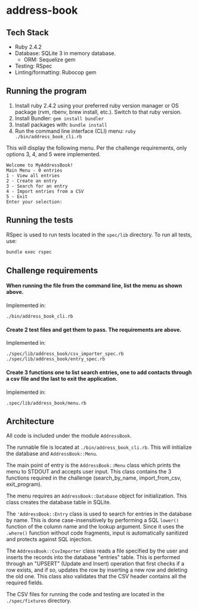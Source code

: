 # address-book

## Tech Stack
* Ruby 2.4.2
* Database: SQLite 3 in memory database.
    * ORM: Sequelize gem
* Testing: RSpec
* Linting/formatting: Rubocop gem


## Running the program
1. Install ruby 2.4.2 using your preferred ruby version manager or OS package (rvm, rbenv, brew install, etc.). 
Switch to that ruby version.
2. Install Bundler: `gem install bundler`
3. Install packages with: `bundle install`
4. Run the command line interface (CLI) menu: `ruby ./bin/address_book_cli.rb`

This will display the following menu. Per the challenge requirements, only options 3, 4, and 5 were implemented.
```
Welcome to MyAddressBook!
Main Menu - 0 entries
1 - View all entries
2 - Create an entry
3 - Search for an entry
4 - Import entries from a CSV
5 - Exit
Enter your selection:
```

## Running the tests
RSpec is used to run tests located in the `spec/lib` directory. To run all tests, use:

```bash
bundle exec rspec
```

## Challenge requirements
#### When running the file from the command line, list the menu as shown above.
Implemented in:

 `./bin/address_book_cli.rb`

#### Create 2 test files and get them to pass. The requirements are above.
Implemented in:

 `./spec/lib/address_book/csv_importer_spec.rb`
`./spec/lib/address_book/entry_spec.rb`

#### Create 3 functions one to list search entries, one to add contacts through a csv file and the last to exit the application.
Implemented in:

`.spec/lib/address_book/menu.rb`

## Architecture
All code is included under the module `AddressBook`.

The runnable file is located at `./bin/address_book_cli.rb`. This will initialize the database and `AddressBook::Menu`.

The main point of entry is the `AddressBook::Menu` class which prints the menu to STDOUT and accepts user input. This 
class contains the 3 functions required in the challenge (search_by_name, import_from_csv, exit_program).
 
The menu requires an `AddressBook::Database` object for initialization. This class creates the database table in SQLite.
 
The `'AddressBook::Entry` class is used to search for entries in the database by name. This is done 
case-insensitively by performing a SQL `lower()` function of the column name and the lookup argument. Since it uses 
the `.where()` function without code fragments, input is automatically sanitized and protects against SQL injection.
 
The `AddressBook::CsvImporter` class reads a file specified by the user and inserts the records into the database 
"entries" table. This is performed through an "UPSERT" (Update and Insert) operation that first checks if a row 
exists, and if so,  updates the row by inserting a new row and deleting the old one. This class also validates that 
the CSV header  contains all the required fields.

The CSV files for running the code and testing are located in the `./spec/fixtures` directory.
